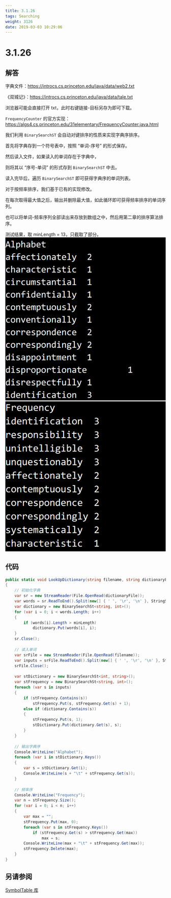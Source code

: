 ```yaml
---
title: 3.1.26
tags: Searching
weight: 3126
date: 2019-03-03 10:29:06
---
```


# 3.1.26


## 解答

字典文件：<https://introcs.cs.princeton.edu/java/data/web2.txt>

《双城记》：<https://introcs.cs.princeton.edu/java/data/tale.txt>

浏览器可能会直接打开 txt，此时右键链接-目标另存为即可下载。

`FrequencyCounter` 的官方实现：<https://algs4.cs.princeton.edu/31elementary/FrequencyCounter.java.html>

我们利用 `BinarySearchST` 会自动对键排序的性质来实现字典序排序。

首先将字典存到一个符号表中，按照 “单词-序号” 的形式保存。

然后读入文件，如果读入的单词存在于字典中，

则将其以 “序号-单词” 的形式存到 `BinarySearchST` 中去。

读入完毕后，遍历 `BinarySearchST` 即可获得字典序的单词列表。

对于按频率排序，我们基于已有的实现修改。

在每次取得最大值之后，输出并删除最大值，如此循环即可获得频率排序的单词序列。

也可以将单词-频率序列全部读出来存放到数组之中，然后用第二章的排序算法排序。

测试结果，取 minLength = 13，只截取了部分。
![](/resources/3-1-26/1.png)
![](/resources/3-1-26/2.png)

## 代码

```csharp
public static void LookUpDictionary(string filename, string dictionaryFile, int minLength)
{
    // 初始化字典
    var sr = new StreamReader(File.OpenRead(dictionaryFile));
    var words = sr.ReadToEnd().Split(new[] { ' ', '\r', '\n' }, StringSplitOptions.RemoveEmptyEntries);
    var dictionary = new BinarySearchSt<string, int>();
    for (var i = 0; i < words.Length; i++)
    {
        if (words[i].Length > minLength)
            dictionary.Put(words[i], i);
    }
    sr.Close();

    // 读入单词
    var srFile = new StreamReader(File.OpenRead(filename));
    var inputs = srFile.ReadToEnd().Split(new[] { ' ', '\r', '\n' }, StringSplitOptions.RemoveEmptyEntries);
    srFile.Close();

    var stDictionary = new BinarySearchSt<int, string>();
    var stFrequency = new BinarySearchSt<string, int>();
    foreach (var s in inputs)
    {
        if (stFrequency.Contains(s))
            stFrequency.Put(s, stFrequency.Get(s) + 1);
        else if (dictionary.Contains(s))
        {
            stFrequency.Put(s, 1);
            stDictionary.Put(dictionary.Get(s), s);
        }
    }

    // 输出字典序
    Console.WriteLine("Alphabet");
    foreach (var i in stDictionary.Keys())
    {
        var s = stDictionary.Get(i);
        Console.WriteLine(s + "\t" + stFrequency.Get(s));
    }

    // 频率序
    Console.WriteLine("Frequency");
    var n = stFrequency.Size();
    for (var i = 0; i < n; i++)
    {
        var max = "";
        stFrequency.Put(max, 0);
        foreach (var s in stFrequency.Keys())
            if (stFrequency.Get(s) > stFrequency.Get(max))
                max = s;
        Console.WriteLine(max + "\t" + stFrequency.Get(max));
        stFrequency.Delete(max);
    }
}
```

## 另请参阅

[SymbolTable 库](https://github.com/ikesnowy/Algorithms-4th-Edition-in-Csharp/tree/master/3%20Searching/3.1/SymbolTable)
